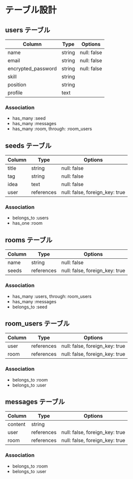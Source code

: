 
# テーブル設計

## users テーブル

| Column             | Type    | Options                        |
| ------------------ | ------- | ------------------------------ |
| name               | string  | null: false                    |
| email              | string  | null: false                    |
| encrypted_password | string  | null: false                    |
| skill              | string  |                                |
| position           | string  |                                |
| profile            | text    |                                |

### Association
- has_many :seed
- has_many :messages
- has_many :room, through: :room_users

## seeds テーブル

| Column          | Type       | Options                       |
| --------------- | ---------- | ----------------------------- |
| title           | string     | null: false                   |
| tag             | string     | null: false                   |
| idea            | text       | null: false                   |
| user            | references | null: false, foreign_key: true|

### Association
- belongs_to :users
- has_one :room

## rooms テーブル

| Column | Type       | Options                       |
| ------ | ---------- | ----------------------------- |
| name   | string     | null: false                   |
| seeds  | references | null: false, foreign_key: true|

### Association

- has_many :users, through: room_users
- has_many :messages
- belongs_to :seed

## room_users テーブル

| Column | Type       | Options                        |
| ------ | ---------- | ------------------------------ |
| user   | references | null: false, foreign_key: true |
| room   | references | null: false, foreign_key: true |

### Association

- belongs_to :room
- belongs_to :user

## messages テーブル

| Column  | Type       | Options                        |
| ------- | ---------- | ------------------------------ |
| content | string     |                                |
| user    | references | null: false, foreign_key: true |
| room    | references | null: false, foreign_key: true |

### Association

- belongs_to :room
- belongs_to :user

